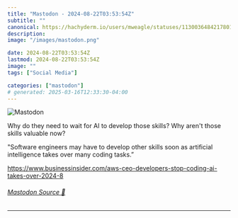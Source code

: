 ```yaml
---
title: "Mastodon - 2024-08-22T03:53:54Z"
subtitle: ""
canonical: https://hachyderm.io/users/mweagle/statuses/113003648421780112
description:
image: "/images/mastodon.png"

date: 2024-08-22T03:53:54Z
lastmod: 2024-08-22T03:53:54Z
image: ""
tags: ["Social Media"]

categories: ["mastodon"]
# generated: 2025-03-16T12:33:30-04:00
---
```

![Mastodon](/images/mastodon.png)

<p>Why do they need to wait for AI to develop those skills? Why aren&#39;t those skills valuable now? </p><p>&quot;Software engineers may have to develop other skills soon as artificial intelligence takes over many coding tasks.”</p><p><a href="https://www.businessinsider.com/aws-ceo-developers-stop-coding-ai-takes-over-2024-8" target="_blank" rel="nofollow noopener noreferrer" translate="no"><span class="invisible">https://www.</span><span class="ellipsis">businessinsider.com/aws-ceo-de</span><span class="invisible">velopers-stop-coding-ai-takes-over-2024-8</span></a></p>


###### [Mastodon Source 🐘](https://hachyderm.io/@mweagle/113003648421780112)

___
